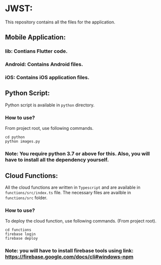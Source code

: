 # JWST:

This repository contains all the files for the application.

## Mobile Application:

### lib: Contians Flutter code.
### Android: Contains Android files.
### iOS: Contains iOS application files.

## Python Script:

Python script is available in `python` directory.

### How to use?

From project root, use following commands.

```
cd python
python images.py
```

### Note: You require python 3.7 or above for this. Also, you will have to install all the dependency yourself.

## Cloud Functions:

All the cloud functions are written in `Typescript` and are available in `functions/src/index.ts` file. The necessary files are availble in `functions/src` folder.

### How to use?

To deploy the cloud function, use following commands. (From project root).

```
cd functions
firebase login
firebase deploy
```

### Note: you will have to install firebase tools using link: https://firebase.google.com/docs/cli#windows-npm




